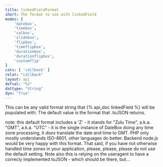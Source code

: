 ```yaml
---
title: linkedFieldFormat
short: The format to use with linkedField
modes: [
	'datebox',
	'timebox',
	'calbox',
	'slidebox',
	'flipbox',
	'timeflipbox',
	'durationbox',
	'durationflipbox',
	'customflip'
]
cats: [ 'callback' ]
relat: "callback"
layout: api
defval: "%J"
dattype: "String"
dyn: "True"
---
```


This can be any valid format string that {% api_doc linkedField %} will be populated with. The
default value is the format that .toJSON returns. 

note: this default format includes a 'Z' - it stands for "Zulu Time", a.k.a. "GMT", a.k.a. "UTC" - it
is the single instance of DateBox doing any time zone processing, it *does* translate the date and
time to GMT.  PHP only mostly understands ISO-8601, other languages do better.  Backend node.js
would be very happy with this format.  That said, if you have not otherwise handled time zones in 
your application, please, please, please do not use the default setting. Note also this is relying on 
the useragent to have a correcly implemented toJSON - which should be there, but...


